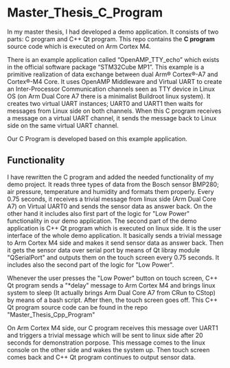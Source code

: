 # Master_Thesis_C_Program
In my master thesis, I had developed a demo application.
It consists of two parts: C program and C++ Qt program.
This repo contains the **C program** source code which is executed on Arm Cortex M4.

There is an example application called “OpenAMP_TTY_echo” which exists
in the official software package “STM32Cube MP1”. This example is a primitive realization of
data exchange between dual Arm® Cortex®-A7 and Cortex®-M4 Core. It uses OpenAMP
Middleware and Virtual UART to create an Inter-Processor Communication channels seen as TTY
device in Linux OS (on Arm Dual Core A7 there is a minimalist Buildroot
linux system). It creates two virtual UART instances; UART0 and UART1 then waits
for messages from Linux side on both channels. When this C program receives a message on a virtual UART channel,
it sends the message back to Linux side on the same virtual UART channel.

Our C Program is developed based on this example application. 

## Functionality
I have rewritten the C program and added the needed functionality of my demo project.
It reads three types of data from the Bosch sensor BMP280; air pressure, temperature and humidity and formats them
properly. Every 0.75 seconds, it receives a trivial message from linux side (Arm Dual Core A7) on Virtual UART0
and sends the sensor data as answer back.
On the other hand it includes also first part of the logic for "Low Power" functionality in our demo application.
The second part of the demo application is C++ Qt program which is executed on linux side. It is the user interface of the
whole demo application. It basically sends a trivial message to Arm Cortex M4 side and makes it send sensor data
as answer back. Then it gets the sensor data over serial port by means of Qt libray module "QSerialPort" and outputs them on the touch screen every 0.75 seconds. It includes also the second part of the logic for "Low Power".

Whenever the user presses the "Low Power" button on touch screen, C++ Qt program sends a "*delay" message to Arm Cortex M4
and brings linux system to sleep (It actually brings Arm Dual Core A7 from CRun to CStop) by means of a bash script.
After then, the touch screen goes off. This C++ Qt program source code can be found in the repo "Master_Thesis_Cpp_Program"

On Arm Cortex M4 side, our C program receives this message over UART1 and triggers a trivial message which will be sent  to linux side after 20 seconds for demonstration porpose. This message comes to the linux console on the other side and wakes the system up. Then touch screen comes back and C++ Qt program continues to output sensor data.

